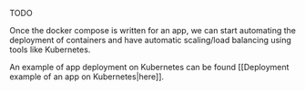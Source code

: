 
TODO

Once the docker compose is written for an app, we can start automating the deployment of containers and have automatic scaling/load balancing using tools like Kubernetes.

An example of app deployment on Kubernetes can be found [[Deployment example of an app on Kubernetes|here]].